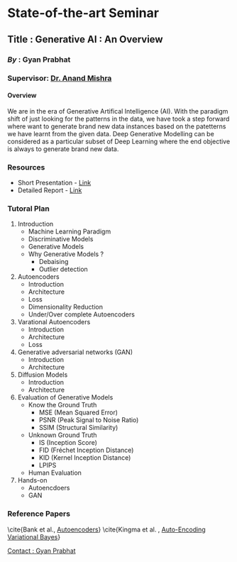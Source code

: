 # State-of-the-art Seminar

## **Title** : Generative AI : An Overview

### **_By_** : Gyan Prabhat
### **Supervisor**: [Dr. Anand Mishra](https://anandmishra22.github.io/) <br>

#### Overview
We are in the era of Generative Artifical Intelligence (AI). With the paradigm shift of just looking for the patterns in the data, we have took a step forward where want to generate brand new data instances based on the patetterns we have learnt from the given data. Deep Generative Modelling can be considered as a particular subset of Deep Learning where the end objective is always to generate brand new data. 

### **Resources**
- Short Presentation - [Link]()
- Detailed Report - [Link]()

### Tutoral Plan
1. Introduction
   * Machine Learning Paradigm
   * Discriminative Models
   * Generative Models
   * Why Generative Models ?
       - Debaising
       - Outlier detection
2. Autoencoders
   * Introduction
   * Architecture
   * Loss
   * Dimensionality Reduction
   * Under/Over complete Autoencoders
3. Varational Autoencoders
   * Introduction
   * Architecture
   * Loss
4. Generative adversarial networks (GAN)
   * Introduction
   * Architecture
5. Diffusion Models
   * Introduction
   * Architecture
6. Evaluation of Generative Models
   * Know the Ground Truth
       * MSE (Mean Squared Error)
       * PSNR (Peak Signal to Noise Ratio)
       * SSIM (Structural Similarity)
   * Unknown Ground Truth
     - IS (Inception Score)
     - FID (Fréchet Inception Distance)
     - KID (Kernel Inception Distance)
     - LPIPS
   * Human Evaluation
  7. Hands-on
     * Autoencdoers
     * GAN

### Reference Papers
\cite{Bank et al., [Autoencoders](https://arxiv.org/pdf/2003.05991.pdf)}
\cite{Kingma et al. , [Auto-Encoding Variational Bayes](https://arxiv.org/pdf/1312.6114v10.pdf)}


[Contact : Gyan Prabhat](prabhat.1@iitj.ac.in)


